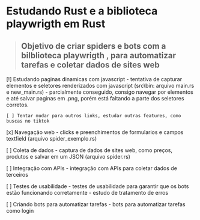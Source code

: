 # Estudando Rust e a biblioteca playwrigth em Rust

> ## Objetivo de criar spiders e bots com a bilblioteca playwrigth , para automatizar tarefas e coletar dados de sites web

[!] Estudando paginas dinamicas com javascript - tentativa de capturar elementos e seletores renderizados com javascript (src\bin: arquivo main.rs e new_main.rs)
    - parcialmente conseguido, consigo navegar por elementos e até salvar paginas em .png, porém está faltando a parte dos seletores corretos.

    [ ] Tentar mudar para outros links, estudar outras features, como buscas no tiktok

[x] Navegação web - clicks e preenchimentos de formularios e campos textfield (arquivo spider_exemplo.rs)

[ ] Coleta de dados - captura de dados de sites web, como preços, produtos e salvar em um JSON (arquivo spider.rs)

[ ] Integração com APIs - integração com APIs para coletar dados de terceiros

[ ] Testes de usabilidade - testes de usabilidade para garantir que os bots estão funcionando corretamente - estudo de tratamento de erros

[ ] Criando bots para automatizar tarefas - bots para automatizar tarefas como login
